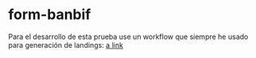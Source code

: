 # form-banbif
Para el desarrollo de esta prueba use un workflow que siempre he usado para generación de landings:
[a link](https://github.com/raulromeroruiz/landing-page#readme)
